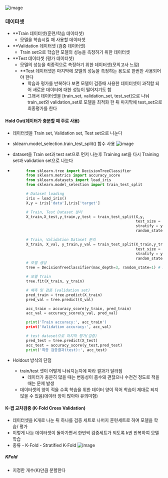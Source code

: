 ![image](https://user-images.githubusercontent.com/76146752/111751820-46f97880-88d8-11eb-95bb-72b37333daf0.png)

### 데이터셋
  - **Train 데이터셋(훈련/학습 데이터셋)
    - 모델을 학습시킬 때 사용할 데이터셋
  - **Validation 데이터셋 (검증 데이터셋)
    - Train set으로 학습한 모델의 성능을 측정하기 위한 데이터셋
  - **Test 데이터셋 (평가 데이터셋)
    - 모델의 성능을 최종적으로 측정하기 위한 데이터셋(모의고사 느낌)
    - **Test 데이터셋은 마지막에 모델의 성능을 측정하는 용도로 한번만 사용되어야 한다
        - 학습과 평가를 반복하다 보면 모델이 검증때 사용한 데이터셋이 과적합 되어 새로운 데이터에 대한 성능이 떨어지기도 함
        - 그래서 데이터셋을 [train_set, validation_set, test_set]으로 나눠 train_set와 validation_set로 모델을 최적화 한 뒤 마지막에 test_set으로 최종평가를 한다

#### Hold Out(데이터가 충분할 때 주로 사용)
  - 데이터셋을 Train set, Validation set, Test set으로 나눈다
  - sklearn.model_selection.train_test_split() 함수 사용
![image](https://user-images.githubusercontent.com/76146752/111754019-db64da80-88da-11eb-86df-d751efe08482.png)
  - dataset을 Train set과 test set으로 먼저 나눈후 Training set을 다시 Training set과 validation set으로 나눈다
  - 
      ``` python
            from sklearn.tree import DecisionTreeClassifier
            from sklearn.metrics import accuracy_score
            from sklearn.datasets import load_iris
            from sklearn.model_selection import train_test_split

            # Dataset loading
            iris = load_iris()
            X,y = iris['data'],iris['target']

            # Train, Test Dataset 분리
            X_train,X_test,y_train,y_test = train_test_split(X,y,
                                                             test_size = 0.2,
                                                             stratify = y,
                                                             random_state = 1)

            # Train, Validation Dataset 분리
            X_train, X_val, y_train,y_val = train_test_split(X_train,y_train,
                                                             test_size = 0.2,
                                                             stratify = y,
                                                             random_state=1)
            # 모델 생성
            tree = DecisionTreeClassifier(max_depth=3, random_state=1) # max_dept: 질문개수(하이퍼 파라미터(hyper parameter))

            # 모델 Train
            tree.fit(X_train, y_train)

            # 예측 및 검증 (validation set)
            pred_train = tree.predict(X_train)
            pred_val = tree.predict(X_val)

            acc_train = accuracy_score(y_train, pred_train)
            acc_val = accuracy_score(y_val, pred_val)

            print('Train accuracy:', acc_train')
            print('Validation accuracy:', acc_val)

            # test dataset으로 마지막 평가(검증)
            pred_test = tree.predict(X_test)
            acc_test = accuracy_score(y_test,pred_test)
            print('최종 검증결과(test):', acc_test)
       ```
       
   - Holdout 방식의 단점
      - train/test 셋이 어떻게 나눠지는지에 따라 결과가 달라짐
        - 데이터가 충분히 많을 때는 변동성이 흡수돼 괜찮으나 수천건 정도로 적을 때는 문제 발생
      - 데이터셋의 양이 적을 수록 학습을 위한 데이터 양이 적어 학습이 제대로 되지 않을 수 있음(데이터 양이 많아야 유의미함)

  #### K-겹 교차검증 (K-Fold Cross Validation)
    
   - 데이터셋을 K개로 나눈 뒤 하나를 검증 세트로 나머지 훈련세트로 하여 모델을 학습/ 평가
   - 이렇게 나눈 데이터셋이 돌아가면서 한번씩 검증세트가 되도록 k번 반복하여 모델 학습
   - 종류
    - K-Fold
    - Stratified K-Fold
   ![image](https://user-images.githubusercontent.com/76146752/111943422-beb5e600-8b18-11eb-8705-d3c6b5d80ea1.png)

  ##### KFold
   - 지정한 개수(K)만큼 분할한다



